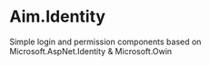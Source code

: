 
# Aim.Identity
Simple login and permission components based on Microsoft.AspNet.Identity &amp; Microsoft.Owin
